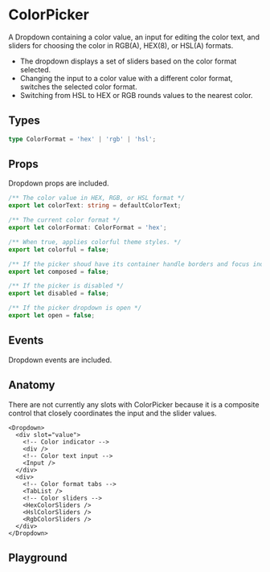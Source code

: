 <script>
    import Playground from './ColorPickerPlayground.svelte';
</script>

# ColorPicker

A Dropdown containing a color value, an input for editing the color text, and sliders for choosing the color in RGB(A), HEX(8), or HSL(A) formats.

- The dropdown displays a set of sliders based on the color format selected.
- Changing the input to a color value with a different color format, switches the selected color format.
- Switching from HSL to HEX or RGB rounds values to the nearest color.

## Types

```ts
type ColorFormat = 'hex' | 'rgb' | 'hsl';
```

## Props

Dropdown props are included.

```ts
/** The color value in HEX, RGB, or HSL format */
export let colorText: string = defaultColorText;

/** The current color format */
export let colorFormat: ColorFormat = 'hex';

/** When true, applies colorful theme styles. */
export let colorful = false;

/** If the picker shoud have its container handle borders and focus indicators */
export let composed = false;

/** If the picker is disabled */
export let disabled = false;

/** If the picker dropdown is open */
export let open = false;
```

## Events

Dropdown events are included.

## Anatomy

There are not currently any slots with ColorPicker because it is a composite control that closely coordinates the input and the slider values.

```svelte
<Dropdown>
  <div slot="value">
    <!-- Color indicator -->
    <div />
    <!-- Color text input -->
    <Input />
  </div>
  <div>
    <!-- Color format tabs -->
    <TabList />
    <!-- Color sliders -->
    <HexColorSliders />
    <HslColorSliders />
    <RgbColorSliders />
  </div>
</Dropdown>
```

## Playground

<Playground />
